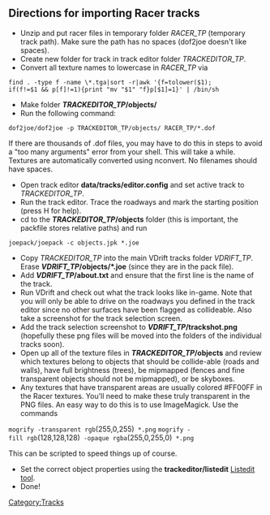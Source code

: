 Directions for importing Racer tracks
-------------------------------------

-   Unzip and put racer files in temporary folder *RACER\_TP* (temporary track path). Make sure the path has no spaces (dof2joe doesn't like spaces).
-   Create new folder for track in track editor folder *TRACKEDITOR\_TP*.
-   Convert all texture names to lowercase in *RACER\_TP* via

`find . -type f -name \*.tga|sort -r|awk '{f=tolower($1);`
`if(f!=$1 && p[f]!=1){print "mv "$1" "f}p[$1]=1}' | /bin/sh`

-   Make folder ***TRACKEDITOR\_TP*/objects/**
-   Run the following command:

`dof2joe/dof2joe -p TRACKEDITOR_TP/objects/ RACER_TP/*.dof`

If there are thousands of .dof files, you may have to do this in steps to avoid a "too many arguments" error from your shell. This will take a while. Textures are automatically converted using nconvert. No filenames should have spaces.

-   Open track editor **data/tracks/editor.config** and set active track to *TRACKEDITOR\_TP*.
-   Run the track editor. Trace the roadways and mark the starting position (press H for help).
-   cd to the ***TRACKEDITOR\_TP*/objects** folder (this is important, the packfile stores relative paths) and run

`joepack/joepack -c objects.jpk *.joe`

-   Copy *TRACKEDITOR\_TP* into the main VDrift tracks folder *VDRIFT\_TP*. Erase ***VDRIFT\_TP*/objects/\*.joe** (since they are in the pack file).
-   Add ***VDRIFT\_TP*/about.txt** and ensure that the first line is the name of the track.
-   Run VDrift and check out what the track looks like in-game. Note that you will only be able to drive on the roadways you defined in the track editor since no other surfaces have been flagged as collideable. Also take a screenshot for the track selection screen.
-   Add the track selection screenshot to ***VDRIFT\_TP*/trackshot.png** (hopefully these png files will be moved into the folders of the individual tracks soon).
-   Open up all of the texture files in ***TRACKEDITOR\_TP*/objects** and review which textures belong to objects that should be collide-able (roads and walls), have full brightness (trees), be mipmapped (fences and fine transparent objects should not be mipmapped), or be skyboxes.
-   Any textures that have transparent areas are usually colored \#FF00FF in the Racer textures. You'll need to make these truly transparent in the PNG files. An easy way to do this is to use ImageMagick. Use the commands

`mogrify -transparent rgb`\(255,0,255\)` *.png`
`mogrify -fill rgb`\(128,128,128\)` -opaque rgba`\(255,0,255,0\)` *.png`

This can be scripted to speed things up of course.

-   Set the correct object properties using the **trackeditor/listedit** [Listedit tool](Listedit_tool "wikilink").
-   Done!

<Category:Tracks>
